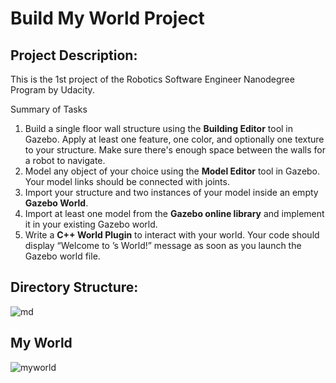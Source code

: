 # Build My World Project

## Project Description:
This is the 1st project of the Robotics Software Engineer Nanodegree Program by Udacity.

Summary of Tasks
1. Build a single floor wall structure using the **Building Editor** tool in Gazebo. Apply at least one feature, one color, and optionally one texture to your structure. Make sure there's enough space between the walls for a robot to navigate.
2. Model any object of your choice using the **Model Editor** tool in Gazebo. Your model links should be connected with joints.
3. Import your structure and two instances of your model inside an empty **Gazebo World**.
4. Import at least one model from the **Gazebo online library** and implement it in your existing Gazebo world.
5. Write a **C++ World Plugin** to interact with your world. Your code should display “Welcome to ’s World!” message as soon as you launch the Gazebo world file.

## Directory Structure:
![md](https://user-images.githubusercontent.com/7389485/57563003-6246e480-734d-11e9-913b-7fa2dc30ee7c.JPG)

## My World
![myworld](https://user-images.githubusercontent.com/7389485/57563118-d2a23580-734e-11e9-9bba-ecf0e4c67152.JPG)
